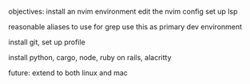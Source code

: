 objectives:
install an nvim environment
edit the nvim config
set up lsp

reasonable aliases to use for grep
use this as primary dev environment

install git, set up profile

install python, cargo, node, ruby on rails, alacritty

future:
extend to both linux and mac
